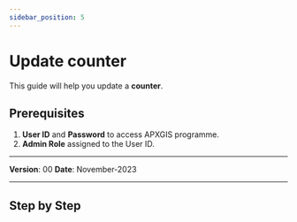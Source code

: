 ```yaml
---
sidebar_position: 5
---
```


# Update counter

This guide will help you update a **counter**.

## **Prerequisites**
1.	**User ID** and **Password** to access APXGIS programme.
2.	**Admin Role** assigned to the User ID.

------------

**Version**: 00
**Date**: November-2023

------------
## **Step by Step**